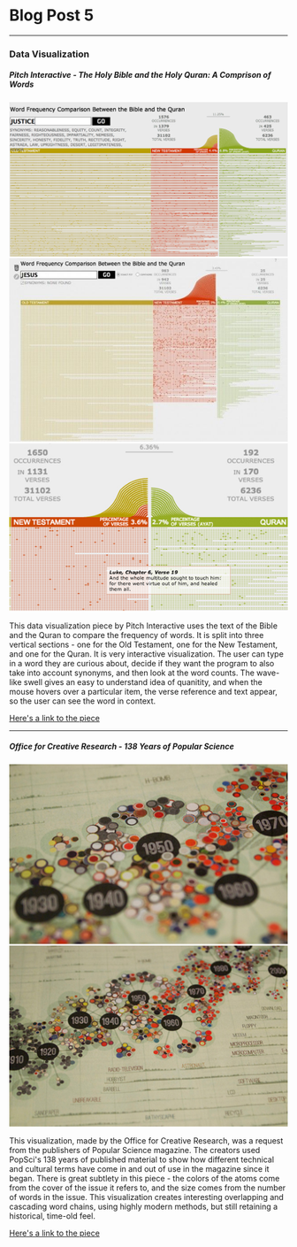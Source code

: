 # Blog Post 5
----------------------
### Data Visualization

##### Pitch Interactive - The Holy Bible and the Holy Quran: A Comprison of Words

![Pitch Interactive](images/biblequran1.png?raw=true "Pitch Interactive")
![Pitch Interactive](images/biblequran2.jpg?raw=true "Pitch Interactive")
![Pitch Interactive](images/biblequran3.jpg?raw=true "Pitch Interactive")

This data visualization piece by Pitch Interactive uses the text of the Bible and the Quran to compare the frequency of words. It is split into three vertical sections - one for the Old Testament, one for the New Testament, and one for the Quran. It is very interactive visualization. The user can type in a word they are curious about, decide if they want the program to also take into account synonyms, and then look at the word counts. The wave-like swell gives an easy to understand idea of quanitity, and when the mouse hovers over a particular item, the verse reference and text appear, so the user can see the word in context.

[Here's a link to the piece](https://www.pitchinteractive.com/bibleQuran/#love)

---------------------

##### Office for Creative Research - 138 Years of Popular Science

![Office for Creative Research](images/popsci2.PNG?raw=true "Office for Creative Research")
![Office for Creative Research](images/popsci1.PNG?raw=true "Office for Creative Research")

This visualization, made by the Office for Creative Research, was a request from the publishers of Popular Science magazine. The creators used PopSci's 138 years of published material to show how different technical and cultural terms have come in and out of use in the magazine since it began. There is great subtlety in this piece - the colors of the atoms come from the cover of the issue it refers to, and the size comes from the number of words in the issue. This visualization creates interesting overlapping and cascading word chains, using highly modern methods, but still retaining a historical, time-old feel.

[Here's a link to the piece](https://ocr.nyc/data-narrative/2011/10/01/138-years-of-popular-science/)
